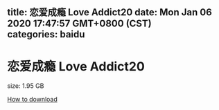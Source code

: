 
title: 恋爱成瘾 Love Addict20
date: Mon Jan 06 2020 17:47:57 GMT+0800 (CST)    
categories: baidu
---

# 恋爱成瘾 Love Addict20
size: 1.95 GB
 
 

[How to download](https://bpcam.bemobtrk.com/go/2ceec3aa-1ca2-46d6-b9ff-aaa5c184517c?jno=4094)